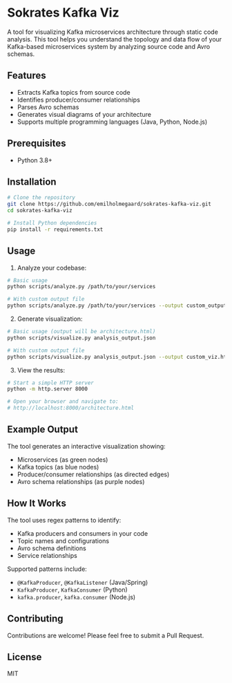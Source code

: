 # Sokrates Kafka Viz

A tool for visualizing Kafka microservices architecture through static code analysis. This tool helps you understand the topology and data flow of your Kafka-based microservices system by analyzing source code and Avro schemas.

## Features

- Extracts Kafka topics from source code
- Identifies producer/consumer relationships
- Parses Avro schemas
- Generates visual diagrams of your architecture
- Supports multiple programming languages (Java, Python, Node.js)

## Prerequisites

- Python 3.8+

## Installation

```bash
# Clone the repository
git clone https://github.com/emilholmegaard/sokrates-kafka-viz.git
cd sokrates-kafka-viz

# Install Python dependencies
pip install -r requirements.txt
```

## Usage

1. Analyze your codebase:
```bash
# Basic usage
python scripts/analyze.py /path/to/your/services

# With custom output file
python scripts/analyze.py /path/to/your/services --output custom_output.json
```

2. Generate visualization:
```bash
# Basic usage (output will be architecture.html)
python scripts/visualize.py analysis_output.json

# With custom output file
python scripts/visualize.py analysis_output.json --output custom_viz.html
```

3. View the results:
```bash
# Start a simple HTTP server
python -m http.server 8000

# Open your browser and navigate to:
# http://localhost:8000/architecture.html
```

## Example Output

The tool generates an interactive visualization showing:
- Microservices (as green nodes)
- Kafka topics (as blue nodes)
- Producer/consumer relationships (as directed edges)
- Avro schema relationships (as purple nodes)

## How It Works

The tool uses regex patterns to identify:
- Kafka producers and consumers in your code
- Topic names and configurations
- Avro schema definitions
- Service relationships

Supported patterns include:
- `@KafkaProducer`, `@KafkaListener` (Java/Spring)
- `KafkaProducer`, `KafkaConsumer` (Python)
- `kafka.producer`, `kafka.consumer` (Node.js)

## Contributing

Contributions are welcome! Please feel free to submit a Pull Request.

## License

MIT